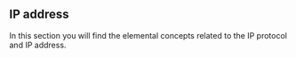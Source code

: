 ## IP address

In this section you will find the elemental concepts related to the IP protocol and IP address.
